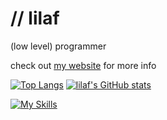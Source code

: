 # // lilaf
(low level) programmer

check out [my website](https://lilaf.dev) for more info

[![Top Langs](https://github-readme-stats.vercel.app/api/top-langs/?username=lilafian&theme=omni)](https://github.com/anuragha/github-readme-stats)
[![lilaf's GitHub stats](https://github-readme-stats.vercel.app/api?username=lilafian&show_icons=true&theme=omni)](https://github.com/anuragha/github-readme-stats)

[![My Skills](https://skillicons.dev/icons?i=arch,c,js,linux,lua,neovim,robloxstudio)](https://skillicons.dev)
